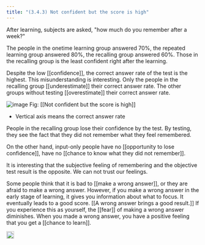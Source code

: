 ```yaml
---
title: "(3.4.3) Not confident but the score is high"
---
```


After learning, subjects are asked, "how much do you remember after a week?"

The people in the onetime learning group answered 70%, the repeated learning group answered 80%, the recalling group answered 60%. Those in the recalling group is the least confident right after the learning.

Despite the low [[confidence]], the correct answer rate of the test is the highest. This misunderstanding is interesting. Only the people in the recalling group [[underestimate]] their correct answer rate. The other groups without testing [[overestimate]] their correct answer rate.

![image](https://gyazo.com/8f63c3f40fa50dc5214c504c4d5e9dba/thumb/1000)
Fig: [[Not confident but the score is high]]

- Vertical axis means the correct answer rate

People in the recalling group lose their confidence by the test. By testing, they see the fact that they did not remember what they feel remembered.

On the other hand, input-only people have no [[opportunity to lose confidence]], have no [[chance to know what they did not remember]].

It is interesting that the subjective feeling of remembering and the objective test result is the opposite. We can not trust our feelings.


Some people think that it is bad to [[make a wrong answer]], or they are afraid to make a wrong answer. However, if you make a wrong answer in the early stage of learning, it gives you information about what to focus. It eventually leads to a good score. [[A wrong answer brings a good result.]] If you experience this as yourself, the [[fear]] of making a wrong answer diminishes. When you made a wrong answer, you have a positive feeling that you get a [[chance to learn]].

<img src='https://scrapbox.io/api/pages/nishio/en/icon' alt='en.icon' height="19.5"/>